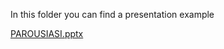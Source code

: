 In this folder you can find a presentation example



[PAROUSIASI.pptx](https://github.com/Stathenia/Digital-Storytelling-Group-Assignment/files/11634753/PAROUSIASI_.2.pptx)
